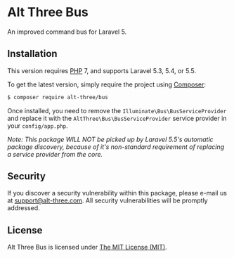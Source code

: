 # Alt Three Bus

An improved command bus for Laravel 5.


## Installation

This version requires [PHP](https://php.net) 7, and supports Laravel 5.3, 5.4, or 5.5.

To get the latest version, simply require the project using [Composer](https://getcomposer.org):

```bash
$ composer require alt-three/bus
```

Once installed, you need to remove the `Illuminate\Bus\BusServiceProvider` and replace it with the `AltThree\Bus\BusServiceProvider` service provider in your `config/app.php`.

*Note: This package WILL NOT be picked up by Laravel 5.5's automatic package discovery, because of it's non-standard requirement of replacing a service provider from the core.*


## Security

If you discover a security vulnerability within this package, please e-mail us at support@alt-three.com. All security vulnerabilities will be promptly addressed.


## License

Alt Three Bus is licensed under [The MIT License (MIT)](LICENSE).
